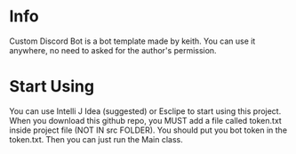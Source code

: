 # Info
Custom Discord Bot is a bot template made by keith.
You can use it anywhere, no need to asked for the author's permission.

# Start Using
You can use Intelli J Idea (suggested) or Esclipe to start using this project.
When you download this github repo, you MUST add a file called token.txt inside project file (NOT IN src FOLDER).
You should put you bot token in the token.txt.
Then you can just run the Main class.

